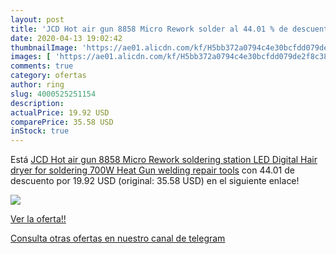 ```yaml
---
layout: post
title: 'JCD Hot air gun 8858 Micro Rework solder al 44.01 % de descuento'
date: 2020-04-13 19:02:42
thumbnailImage: 'https://ae01.alicdn.com/kf/H5bb372a0794c4e30bcfdd079de2f8c38L/JCD-Hot-air-gun-8858-Micro-Rework-soldering-station-LED-Digital-Hair-dryer-for-soldering-700W.jpg_350x350._SL200_.jpg'
images: [ 'https://ae01.alicdn.com/kf/H5bb372a0794c4e30bcfdd079de2f8c38L/JCD-Hot-air-gun-8858-Micro-Rework-soldering-station-LED-Digital-Hair-dryer-for-soldering-700W.jpg_350x350._SL200_.jpg' ]
comments: true
category: ofertas
author: ring
slug: 4000525251154
description:
actualPrice: 19.92 USD
comparePrice: 35.58 USD
inStock: true
---
```


Está [JCD Hot air gun 8858 Micro Rework soldering station LED Digital Hair dryer for soldering 700W Heat Gun welding repair tools](https://www.amazon.com/dp/4000525251154/?tag=redken08-20) con 44.01 de descuento por 19.92 USD (original: 35.58 USD) en el siguiente enlace!

[![](https://ae01.alicdn.com/kf/H5bb372a0794c4e30bcfdd079de2f8c38L/JCD-Hot-air-gun-8858-Micro-Rework-soldering-station-LED-Digital-Hair-dryer-for-soldering-700W.jpg_350x350._SL200_.jpg)](https://www.amazon.com/dp/4000525251154/?tag=redken08-20)

[Ver la oferta!!](https://www.amazon.com/dp/4000525251154/?tag=redken08-20)

[Consulta otras ofertas en nuestro canal de telegram](https://t.me/s/ofertas25)
